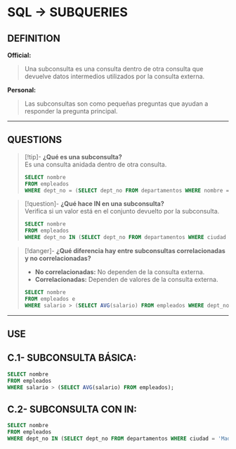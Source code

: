 # SQL -> SUBQUERIES
## DEFINITION

**Official:**  
> Una subconsulta es una consulta dentro de otra consulta que devuelve datos intermedios utilizados por la consulta externa.

**Personal:**  
> Las subconsultas son como pequeñas preguntas que ayudan a responder la pregunta principal.

---

## QUESTIONS

>[!tip]- **¿Qué es una subconsulta?**  
> Es una consulta anidada dentro de otra consulta.  
> ```sql
> SELECT nombre 
> FROM empleados 
> WHERE dept_no = (SELECT dept_no FROM departamentos WHERE nombre = 'Ventas');
> ```

>[!question]- **¿Qué hace IN en una subconsulta?**  
> Verifica si un valor está en el conjunto devuelto por la subconsulta.  
> ```sql
> SELECT nombre 
> FROM empleados 
> WHERE dept_no IN (SELECT dept_no FROM departamentos WHERE ciudad = 'Madrid');
> ```

>[!danger]- **¿Qué diferencia hay entre subconsultas correlacionadas y no correlacionadas?**  
> - **No correlacionadas:** No dependen de la consulta externa.  
> - **Correlacionadas:** Dependen de valores de la consulta externa.  
> ```sql
> SELECT nombre 
> FROM empleados e 
> WHERE salario > (SELECT AVG(salario) FROM empleados WHERE dept_no = e.dept_no);
> ```

---

## USE

## C.1- **SUBCONSULTA BÁSICA:**
```sql
SELECT nombre 
FROM empleados 
WHERE salario > (SELECT AVG(salario) FROM empleados);
```

## C.2- **SUBCONSULTA CON IN:**

```sql
SELECT nombre 
FROM empleados 
WHERE dept_no IN (SELECT dept_no FROM departamentos WHERE ciudad = 'Madrid');
```

